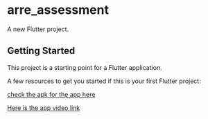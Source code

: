 # arre_assessment

A new Flutter project.

## Getting Started

This project is a starting point for a Flutter application.

A few resources to get you started if this is your first Flutter project:

[check the apk for the app here](https://drive.google.com/file/d/1X3WC7JbVJ279VjNE8-U0vzEOKo7Fpw4J/view?usp=sharing)

[Here is the app video link](https://drive.google.com/file/d/1QO00idUJwEbsIWeLdmdCnpG9D_wIKNzB/view?usp=sharing)
